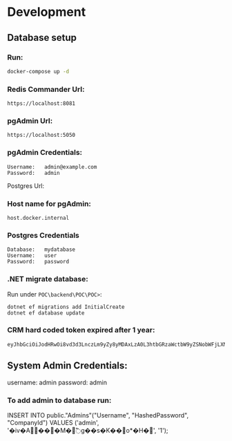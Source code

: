 # Development

## Database setup

### Run:
```sh
docker-compose up -d
```

### Redis Commander Url:
```
https://localhost:8081
```

### pgAdmin Url:

```
https://localhost:5050
```

### pgAdmin Credentials:

```
Username:   admin@example.com
Password:   admin
```

Postgres Url:

### Host name for pgAdmin:

```
host.docker.internal
```

### Postgres Credentials

```
Database:   mydatabase
Username:   user
Password:   password
```

### .NET migrate database:
Run under `POC\backend\POC\POC>`:
```
dotnet ef migrations add InitialCreate
dotnet ef database update
```


### CRM hard coded token expired after 1 year:
```
eyJhbGciOiJodHRwOi8vd3d3LnczLm9yZy8yMDAxLzA0L3htbGRzaWctbW9yZSNobWFjLXNoYTI1NiIsInR5cCI6IkpXVCJ9.eyJodHRwOi8vc2NoZW1hcy5taWNyb3NvZnQuY29tL3dzLzIwMDgvMDYvaWRlbnRpdHkvY2xhaW1zL3JvbGUiOiJDUk0iLCJDb21wYW55SWQiOiIxIiwiZXhwIjoxNzUxNDkwNjg1LCJpc3MiOiJodHRwczovL2xvY2FsaG9zdDo0NDM0NC8iLCJhdWQiOiJodHRwczovL2xvY2FsaG9zdDo0NDM0NC8ifQ.L9fKPfV8TuYQhEaNGzqlm5wwku6G8jMykccl1mPcpec
```
## System Admin Credentials:
username: admin
password: admin

### To add admin to database run:
INSERT INTO public."Admins"("Username", "HashedPassword", "CompanyId")
VALUES ('admin', '�iv�A���M�߱g��s�K��o*�H�', '1');
